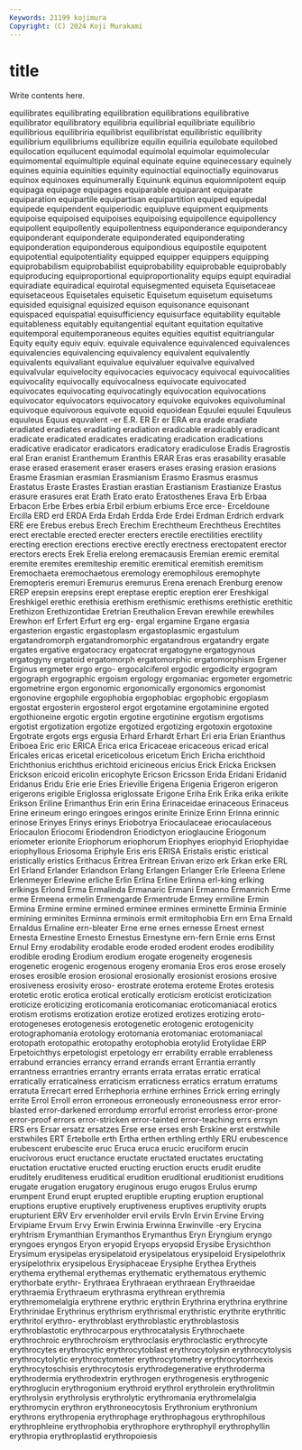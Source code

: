 ```yaml
---
Keywords: 21199 kojimura
Copyright: (C) 2024 Koji Murakami
---
```


# title

Write contents here.



equilibrates equilibrating equilibration equilibrations equilibrative equilibrator equilibratory equilibria equilibrial
equilibriate equilibrio equilibrious equilibriria equilibrist equilibristat equilibristic equilibrity equilibrium equilibriums
equilibrize equilin equiliria equilobate equilobed equilocation equilucent equimodal equimolal equimolar
equimolecular equimomental equimultiple equinal equinate equine equinecessary equinely equines equinia
equinities equinity equinoctial equinoctially equinovarus equinox equinoxes equinumerally Equinunk equinus
equiomnipotent equip equipaga equipage equipages equiparable equiparant equiparate equiparation equipartile
equipartisan equipartition equiped equipedal equipede equipendent equiperiodic equipluve equipment equipments
equipoise equipoised equipoises equipoising equipollence equipollency equipollent equipollently equipollentness equiponderance
equiponderancy equiponderant equiponderate equiponderated equiponderating equiponderation equiponderous equipondious equipostile equipotent
equipotential equipotentiality equipped equipper equippers equipping equiprobabilism equiprobabilist equiprobability equiprobable
equiprobably equiproducing equiproportional equiproportionality equips equipt equiradial equiradiate equiradical equirotal
equisegmented equiseta Equisetaceae equisetaceous Equisetales equisetic Equisetum equisetum equisetums equisided
equisignal equisized equison equisonance equisonant equispaced equispatial equisufficiency equisurface equitability
equitable equitableness equitably equitangential equitant equitation equitative equitemporal equitemporaneous equites
equities equitist equitriangular Equity equity equiv equiv. equivale equivalence equivalenced
equivalences equivalencies equivalencing equivalency equivalent equivalently equivalents equivaliant equivalue equivaluer
equivalve equivalved equivalvular equivelocity equivocacies equivocacy equivocal equivocalities equivocality equivocally
equivocalness equivocate equivocated equivocates equivocating equivocatingly equivocation equivocations equivocator equivocators
equivocatory equivoke equivokes equivoluminal equivoque equivorous equivote equoid equoidean Equulei
equulei Equuleus equuleus Equus equvalent -er E.R. ER Er er
ERA era erade eradiate eradiated eradiates eradiating eradiation eradicable eradicably
eradicant eradicate eradicated eradicates eradicating eradication eradications eradicative eradicator eradicators
eradicatory eradiculose Eradis Eragrostis eral Eran eranist Eranthemum Eranthis ERAR
Eras eras erasability erasable erase erased erasement eraser erasers erases
erasing erasion erasions Erasme Erasmian erasmian Erasmianism Erasmo Erasmus erasmus
Erastatus Eraste Erastes Erastian erastian Erastianism Erastianize Erastus erasure erasures
erat Erath Erato erato Eratosthenes Erava Erb Erbaa Erbacon Erbe
Erbes erbia Erbil erbium erbiums Erce erce- Erceldoune Ercilla ERD
erd ERDA Erda Erdah Erdda Erde Erdei Erdman Erdrich erdvark
ERE ere Erebus erebus Erech Erechim Erechtheum Erechtheus Erechtites erect
erectable erected erecter erecters erectile erectilities erectility erecting erection erections
erective erectly erectness erectopatent erector erectors erects Erek Erelia erelong
eremacausis Eremian eremic eremital eremite eremites eremiteship eremitic eremitical eremitish
eremitism Eremochaeta eremochaetous eremology eremophilous eremophyte Eremopteris eremuri Eremurus eremurus
Erena erenach Erenburg erenow EREP erepsin erepsins erept ereptase ereptic
ereption erer Ereshkigal Ereshkigel erethic erethisia erethism erethismic erethisms erethistic
erethitic Erethizon Erethizontidae Eretrian Ereuthalion Erevan erewhile erewhiles Erewhon erf
Erfert Erfurt erg erg- ergal ergamine Ergane ergasia ergasterion ergastic
ergastoplasm ergastoplasmic ergastulum ergatandromorph ergatandromorphic ergatandrous ergatandry ergate ergates ergative
ergatocracy ergatocrat ergatogyne ergatogynous ergatogyny ergatoid ergatomorph ergatomorphic ergatomorphism Ergener
Erginus ergmeter ergo ergo- ergocalciferol ergodic ergodicity ergogram ergograph ergographic
ergoism ergology ergomaniac ergometer ergometric ergometrine ergon ergonomic ergonomically ergonomics
ergonomist ergonovine ergophile ergophobia ergophobiac ergophobic ergoplasm ergostat ergosterin ergosterol
ergot ergotamine ergotaminine ergoted ergothioneine ergotic ergotin ergotine ergotinine ergotism
ergotisms ergotist ergotization ergotize ergotized ergotizing ergotoxin ergotoxine Ergotrate ergots
ergs ergusia Erhard Erhardt Erhart Eri eria Erian Erianthus Eriboea
Eric eric ERICA Erica erica Ericaceae ericaceous ericad erical Ericales
ericas ericetal ericeticolous ericetum Erich Ericha erichthoid Erichthonius erichthus erichtoid
ericineous ericius Erick Ericka Ericksen Erickson ericoid ericolin ericophyte Ericson
Ericsson Erida Eridani Eridanid Eridanus Eridu Erie erie Eries Erieville
Erigena Erigenia Erigeron erigeron erigerons erigible Eriglossa eriglossate Erigone Eriha
Erik Erika erika erikite Erikson Eriline Erimanthus Erin erin Erina
Erinaceidae erinaceous Erinaceus Erine erineum eringo eringoes eringos erinite Erinize
Erinn Erinna erinnic erinose Erinyes Erinys erinys Eriobotrya Eriocaulaceae eriocaulaceous
Eriocaulon Eriocomi Eriodendron Eriodictyon erioglaucine Eriogonum eriometer erionite Eriophorum eriophorum
Eriophyes eriophyid Eriophyidae eriophyllous Eriosoma Eriphyle Eris eris ERISA Eristalis
eristic eristical eristically eristics Erithacus Eritrea Eritrean Erivan erizo erk
Erkan erke ERL Erl Erland Erlander Erlandson Erlang Erlangen Erlanger
Erle Erleena Erlene Erlenmeyer Erlewine erliche Erlin Erlina Erline Erlinna
erl-king erlking erlkings Erlond Erma Ermalinda Ermanaric Ermani Ermanno Ermanrich
Erme erme Ermeena ermelin Ermengarde Ermentrude Ermey ermiline Ermin Ermina
Ermine ermine ermined erminee ermines erminette Erminia Erminie ermining erminites
Erminna erminois ermit ermitophobia Ern ern Erna Ernald Ernaldus Ernaline
ern-bleater Erne erne ernes ernesse Ernest ernest Ernesta Ernestine Ernesto
Ernestus Ernestyne ern-fern Ernie erns Ernst Ernul Erny erodability erodable
erode eroded erodent erodes erodibility erodible eroding Erodium erodium erogate
erogeneity erogenesis erogenetic erogenic erogenous erogeny eromania Eros eros erose
erosely eroses erosible erosion erosional erosionally erosionist erosions erosive erosiveness
erosivity eroso- erostrate erotema eroteme Erotes erotesis erotetic erotic erotica
erotical erotically eroticism eroticist eroticization eroticize eroticizing eroticomania eroticomaniac eroticomaniacal
erotics erotism erotisms erotization erotize erotized erotizes erotizing eroto- erotogeneses
erotogenesis erotogenetic erotogenic erotogenicity erotographomania erotology erotomania erotomaniac erotomaniacal erotopath
erotopathic erotopathy erotophobia erotylid Erotylidae ERP Erpetoichthys erpetologist erpetology err
errability errable errableness errabund errancies errancy errand errands errant Errantia
errantly errantness errantries errantry errants errata erratas erratic erratical erratically
erraticalness erraticism erraticness erratics erratum erratums erratuta Errecart erred Errhephoria
errhine errhines Errick erring erringly errite Errol Erroll erron erroneous
erroneously erroneousness error error-blasted error-darkened errordump errorful errorist errorless error-prone
error-proof errors error-stricken error-tainted error-teaching errs errsyn ERS ers Ersar
ersatz ersatzes Erse erse erses ersh Erskine erst erstwhile erstwhiles
ERT Ertebolle erth Ertha erthen erthling erthly ERU erubescence erubescent
erubescite eruc Eruca eruca erucic eruciform erucin erucivorous eruct eructance
eructate eructated eructates eructating eructation eructative eructed eructing eruction eructs
erudit erudite eruditely eruditeness eruditical erudition eruditional eruditionist eruditions erugate
erugation erugatory eruginous erugo erugos Erulus erump erumpent Erund erupt
erupted eruptible erupting eruption eruptional eruptions eruptive eruptively eruptiveness eruptives
eruptivity erupts erupturient ERV Erv ervenholder ervil ervils ErvIn Ervin
Ervine Erving Ervipiame Ervum Ervy Erwin Erwinia Erwinna Erwinville -ery
Erycina eryhtrism Erymanthian Erymanthos Erymanthus Eryn Eryngium eryngo eryngoes eryngos
Eryon eryopid Eryops eryopsid Erysibe Erysichthon Erysimum erysipelas erysipelatoid erysipelatous
erysipeloid Erysipelothrix erysipelothrix erysipelous Erysiphaceae Erysiphe Erythea Erytheis erythema erythemal
erythemas erythematic erythematous erythemic erythorbate erythr- Erythraea Erythraean erythraean Erythraeidae
erythraemia Erythraeum erythrasma erythrean erythremia erythremomelalgia erythrene erythric erythrin Erythrina
erythrina erythrine Erythrinidae Erythrinus erythrism erythrismal erythristic erythrite erythritic erythritol
erythro- erythroblast erythroblastic erythroblastosis erythroblastotic erythrocarpous erythrocatalysis Erythrochaete erythrochroic erythrochroism
erythroclasis erythroclastic erythrocyte erythrocytes erythrocytic erythrocytoblast erythrocytolysin erythrocytolysis erythrocytolytic erythrocytometer
erythrocytometry erythrocytorrhexis erythrocytoschisis erythrocytosis erythrodegenerative erythroderma erythrodermia erythrodextrin erythrogen erythrogenesis
erythrogenic erythroglucin erythrogonium erythroid erythrol erythrolein erythrolitmin erythrolysin erythrolysis erythrolytic
erythromania erythromelalgia erythromycin erythron erythroneocytosis Erythronium erythronium erythrons erythropenia erythrophage
erythrophagous erythrophilous erythrophleine erythrophobia erythrophore erythrophyll erythrophyllin erythropia erythroplastid erythropoiesis
